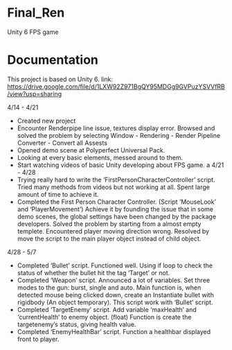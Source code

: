 # Final_Ren
Unity 6 FPS game
# Documentation
This project is based on Unity 6. 
link: https://drive.google.com/file/d/1LXW92Z971BgQY95MDGg9GVPuzYSVVfRB/view?usp=sharing

4/14 - 4/21
- Created new project
- Encounter Renderpipe line issue, textures display error. Browsed and solved the problem by selecting Window - Rendering - Render Pipeline Converter - Convert all Assests
- Opened demo scene at Polyperfect Universal Pack. 
- Looking at every basic elements, messed around to them.
- Start watching videos of basic Unity developing about FPS game.
a
4/21 - 4/28
- Trying really hard to write the ‘FirstPersonCharacterController’ script. Tried many methods from videos but not working at all. Spent large amount of time to achieve it.
- Completed the First Person Character Controller. (Script ‘MouseLook’ and ‘PlayerMovement’) Achieve it by founding the issue that in some demo scenes, the global settings have been changed by the package developers. Solved the problem by starting from a almost empty templete. Encountered player moving direction wrong. Resolved by move the script to the main player object instead of child object.


4/28 - 5/7
- Completed ‘Bullet’ script. Functioned well. Using if loop to check the status of whether the bullet hit the tag ‘Target’ or not.
- Completed ‘Weapon’ script. Announced a lot of variables. Set three modes to the gun: burst, single and auto. Main function is, when detected mouse being clicked down, create an Instantiate bullet with rigidbody (An object temporary). This script work with ‘Bullet’ script.
- Completed ‘TargetEnemy’ script. Add variable ‘maxHealth’ and ‘currentHealth’ to enemy object. (float) Function is create the targetenemy’s status, giving health value.
- Completed ‘EnemyHealthBar’ script. Function a healthbar displayed front to player.

 

